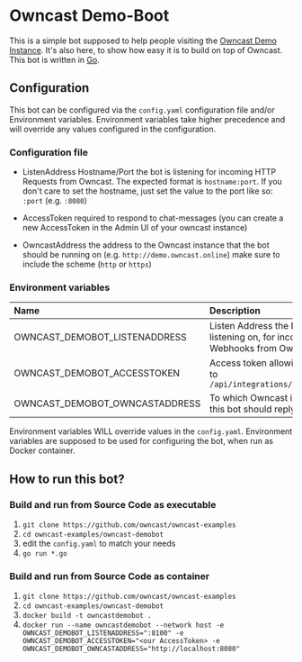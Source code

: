 # Owncast Demo-Boot

This is a simple bot supposed to help people visiting the [Owncast Demo Instance](https://demo.owncast.online). It's also here, to show how easy it is to build on top of Owncast. This bot is written in [Go](https://golang.org/).

## Configuration

This bot can be configured via the `config.yaml` configuration file and/or Environment variables. Environment variables take higher precedence and will override any values configured in the configuration.

### Configuration file

- ListenAddress
    Hostname/Port the bot is listening for incoming HTTP Requests from Owncast. The expected format is `hostname:port`.
    If you don't care to set the hostname, just set the value to the port like so: `:port` (e.g. `:8080`)

- AccessToken
    required to respond to chat-messages (you can create a new AccessToken in the Admin UI of your owncast instance)

- OwncastAddress
    the address to the Owncast instance that the bot should be running on (e.g. `http://demo.owncast.online`)
    make sure to include the scheme (`http` or `https`)


### Environment variables

| Name                                | Description                                                                       | Example Value |
|:------------------------------------|:----------------------------------------------------------------------------------|:--------------|
| OWNCAST_DEMOBOT_LISTENADDRESS       | Listen Address the Bot is listening on, for incoming HTTP Webhooks from Owncast   | `:8100`       |
| OWNCAST_DEMOBOT_ACCESSTOKEN         | Access token allowing to post to `/api/integrations/chat/system`                  | `123-asd-234` |
| OWNCAST_DEMOBOT_OWNCASTADDRESS      | To which Owncast instance this bot should reply to                                | `https://https://watch.owncast.online `

Environment variables WILL override values in the `config.yaml`. Environment variables are supposed to be used for configuring the bot, when run as Docker container.

## How to run this bot?

### Build and run from Source Code as executable

1. `git clone https://github.com/owncast/owncast-examples`
1. `cd owncast-examples/owncast-demobot`
1. edit the `config.yaml` to match your needs
1. `go run *.go`

### Build and run from Source Code as container

1. `git clone https://github.com/owncast/owncast-examples`
1. `cd owncast-examples/owncast-demobot`
1. `docker build -t owncastdemobot .`
1. `docker run --name owncastdemobot --network host -e OWNCAST_DEMOBOT_LISTENADDRESS=":8100" -e OWNCAST_DEMOBOT_ACCESSTOKEN="<our AccessToken> -e OWNCAST_DEMOBOT_OWNCASTADDRESS="http://localhost:8080"`

